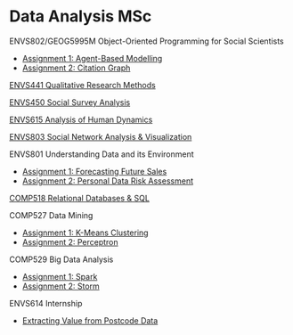 # Data Analysis MSc

ENVS802/GEOG5995M Object-Oriented Programming for Social Scientists
- [Assignment 1: Agent-Based Modelling](https://github.com/peterprescott/agent-based-modelling)
- [Assignment 2: Citation Graph](https://github.com/peterprescott/citation-graph)

[ENVS441 Qualitative Research Methods](https://github.com/peterprescott/qualitative-methods)

[ENVS450 Social Survey
Analysis](https://github.com/peterprescott/social-statistics)

[ENVS615 Analysis of Human Dynamics](https://github.com/peterprescott/election_results)

[ENVS803 Social Network Analysis
& Visualization](https://github.com/peterprescott/football-sna)

ENVS801 Understanding Data and its Environment
- [Assignment 1: Forecasting Future
  Sales](https://github.com/peterprescott/forecasting)
- [Assignment 2: Personal Data Risk Assessment](https://github.com/peterprescott/troubled-families)

[COMP518 Relational Databases & SQL](https://github.com/peterprescott/comp518)

COMP527 Data Mining
- [Assignment 1: K-Means Clustering](https://github.com/peterprescott/kmeans)
- [Assignment 2: Perceptron](https://github.com/peterprescott/perceptron)

COMP529 Big Data Analysis
- [Assignment 1: Spark](https://github.com/peterprescott/spark-standalone)
- [Assignment 2: Storm](https://github.com/peterprescott/storm-streaming)

ENVS614 Internship
- [Extracting Value from Postcode Data](https://github.com/peterprescott/churchmapp)

